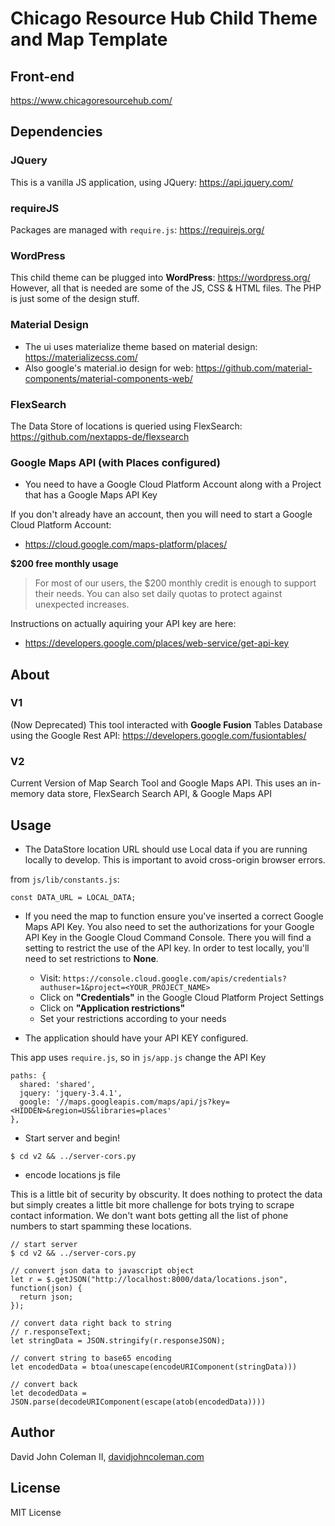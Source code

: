 # Chicago Resource Hub Child Theme and Map Template

## Front-end

https://www.chicagoresourcehub.com/

## Dependencies

### JQuery

This is a vanilla JS application, using JQuery: https://api.jquery.com/

### requireJS

Packages are managed with `require.js`: https://requirejs.org/

### WordPress

This child theme can be plugged into **WordPress**: https://wordpress.org/ However,
all that is needed are some of the JS, CSS & HTML files.  The PHP is just some
of the design stuff.

### Material Design
  * The ui uses materialize theme based on material design: https://materializecss.com/
  * Also google's material.io design for web: https://github.com/material-components/material-components-web/

### FlexSearch

The Data Store of locations is queried using FlexSearch: https://github.com/nextapps-de/flexsearch

### Google Maps API (with Places configured)

* You need to have a Google Cloud Platform Account along with a Project that has a Google Maps API Key

If you don't already have an account, then you will need to start a Google Cloud Platform Account:

* https://cloud.google.com/maps-platform/places/

**$200 free monthly usage**
> For most of our users, the $200 monthly credit is enough to support their needs.
> You can also set daily quotas to protect against unexpected increases.

Instructions on actually aquiring your API key are here:
* https://developers.google.com/places/web-service/get-api-key

## About

### V1

(Now Deprecated) This tool interacted with **Google Fusion** Tables Database using the Google Rest API: https://developers.google.com/fusiontables/

### V2

Current Version of Map Search Tool and Google Maps API.
This uses an  in-memory data store, FlexSearch Search API, & Google Maps API 

## Usage

* The DataStore location URL should use Local data if you are running locally to develop.
This is important to avoid cross-origin browser errors.

from `js/lib/constants.js`:
```
const DATA_URL = LOCAL_DATA;
```

* If you need the map to function ensure you've inserted a correct Google Maps API Key.
You also need to set the authorizations for your Google API Key in the Google Cloud Command
Console.  There you will find a setting to restrict the use of the API key.  In order to
test locally, you'll need to set restrictions to **None**.
  * Visit: `https://console.cloud.google.com/apis/credentials?authuser=1&project=<YOUR_PROJECT_NAME>`
  * Click on **"Credentials"** in the Google Cloud Platform Project Settings
  * Click on **"Application restrictions"**
  * Set your restrictions according to your needs

* The application should have your API KEY configured.

This app uses `require.js`, so in `js/app.js` change the API Key
```
paths: {
  shared: 'shared',
  jquery: 'jquery-3.4.1',
  google: '//maps.googleapis.com/maps/api/js?key=<HIDDEN>&region=US&libraries=places'
},
```

* Start server and begin!
```
$ cd v2 && ../server-cors.py
```

* encode locations js file

This is a little bit of security by obscurity.  It does nothing to protect the data
but simply creates a little bit more challenge for bots trying to scrape
contact information.  We don't want bots getting all the list of phone numbers
to start spamming these locations.

```
// start server
$ cd v2 && ../server-cors.py

// convert json data to javascript object
let r = $.getJSON("http://localhost:8000/data/locations.json", function(json) {
  return json;
});

// convert data right back to string
// r.responseText;
let stringData = JSON.stringify(r.responseJSON);

// convert string to base65 encoding
let encodedData = btoa(unescape(encodeURIComponent(stringData)))

// convert back
let decodedData = JSON.parse(decodeURIComponent(escape(atob(encodedData))))
```

## Author

David John Coleman II, [davidjohncoleman.com](https://www.davidjohncoleman.com/)

## License

MIT License
